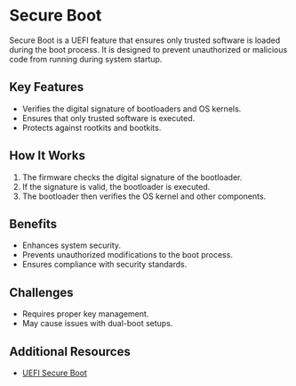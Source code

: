 # Secure Boot

Secure Boot is a UEFI feature that ensures only trusted software is loaded during the boot process. It is designed to prevent unauthorized or malicious code from running during system startup.

## Key Features
- Verifies the digital signature of bootloaders and OS kernels.
- Ensures that only trusted software is executed.
- Protects against rootkits and bootkits.

## How It Works
1. The firmware checks the digital signature of the bootloader.
2. If the signature is valid, the bootloader is executed.
3. The bootloader then verifies the OS kernel and other components.

## Benefits
- Enhances system security.
- Prevents unauthorized modifications to the boot process.
- Ensures compliance with security standards.

## Challenges
- Requires proper key management.
- May cause issues with dual-boot setups.

## Additional Resources
- [UEFI Secure Boot](https://uefi.org/specifications)